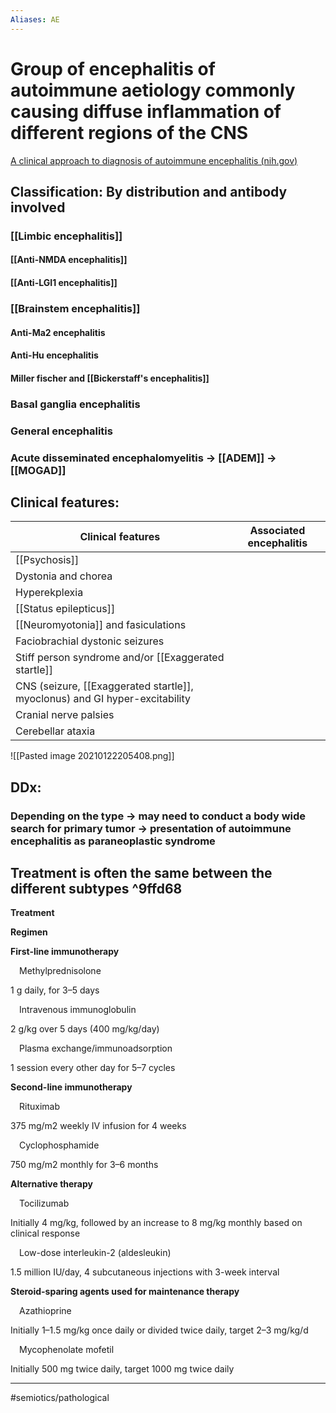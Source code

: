 ```yaml
---
Aliases: AE
---
```

# Group of encephalitis of autoimmune aetiology commonly causing diffuse inflammation of different regions of the CNS
[A clinical approach to diagnosis of autoimmune encephalitis (nih.gov)](https://www.ncbi.nlm.nih.gov/pmc/articles/PMC5066574/#BX1)
## Classification: By distribution and antibody involved
### [[Limbic encephalitis]]
#### [[Anti-NMDA encephalitis]]
#### [[Anti-LGI1 encephalitis]]
### [[Brainstem encephalitis]]
#### Anti-Ma2 encephalitis
#### Anti-Hu encephalitis
#### Miller fischer and [[Bickerstaff's encephalitis]]
### Basal ganglia encephalitis
### General encephalitis
### Acute disseminated encephalomyelitis -> [[ADEM]] -> [[MOGAD]]
## Clinical features:
| Clinical features                                                       | Associated encephalitis |
| ----------------------------------------------------------------------- | ----------------------- |
| [[Psychosis]]                                                               |                         |
| Dystonia and chorea                                                     |                         |
| Hyperekplexia                                                           |                         |
| [[Status epilepticus]]                                                  |                         |
| [[Neuromyotonia]] and fasiculations                                     |                         |
| Faciobrachial dystonic seizures                                         |                         |
| Stiff person syndrome and/or [[Exaggerated startle]]                        |                         |
| CNS (seizure, [[Exaggerated startle]], myoclonus) and GI hyper-excitability |                         |
| Cranial nerve palsies                                                   |                         |
| Cerebellar ataxia                                                       |                         |
![[Pasted image 20210122205408.png]]
## DDx:
### Depending on the type -> may need to conduct a body wide search for primary tumor -> presentation of autoimmune encephalitis as paraneoplastic syndrome 
#### 
## Treatment is often the same between the different subtypes ^9ffd68
**Treatment**

**Regimen**

**First-line immunotherapy**

 Methylprednisolone

1 g daily, for 3–5 days

 Intravenous immunoglobulin

2 g/kg over 5 days (400 mg/kg/day)

 Plasma exchange/immunoadsorption

1 session every other day for 5–7 cycles

**Second-line immunotherapy**

 Rituximab

375 mg/m2 weekly IV infusion for 4 weeks

 Cyclophosphamide

750 mg/m2 monthly for 3–6 months

**Alternative therapy**

 Tocilizumab

Initially 4 mg/kg, followed by an increase to 8 mg/kg monthly based on clinical response

 Low-dose interleukin-2 (aldesleukin)

1.5 million IU/day, 4 subcutaneous injections with 3-week interval

**Steroid-sparing agents used for maintenance therapy**

 Azathioprine

Initially 1–1.5 mg/kg once daily or divided twice daily, target 2–3 mg/kg/d

 Mycophenolate mofetil

Initially 500 mg twice daily, target 1000 mg twice daily

---
#semiotics/pathological 